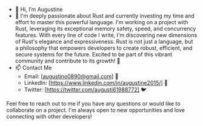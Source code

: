 - 👋 Hi, I’m Augustine
- 🦀 I'm deeply passionate about Rust and currently investing my time and effort to master this powerful language. I'm working on a project with Rust, leveraging its exceptional memory safety, speed, and concurrency features. With every line of code I write, I'm discovering new dimensions of Rust's elegance and expressiveness. Rust is not just a language, but a philosophy that empowers developers to create robust, efficient, and secure systems for the future. Excited to be part of this vibrant community and contribute to its growth! 🦀
- 📫 Contact Me
  - Email: [augustino0890@gmail.com] 📧
  - LinkedIn: [https://www.linkedin.com/in/augustine2015/] 🔗
  - Twitter: [https://twitter.com/augusti61988772] 🐦

Feel free to reach out to me if you have any questions or would like to collaborate on a project. I'm always open to new opportunities and love connecting with other developers!
<!---
augustine0890/augustine0890 is a ✨ special ✨ repository because its `README.md` (this file) appears on your GitHub profile.
You can click the Preview link to take a look at your changes.
--->
